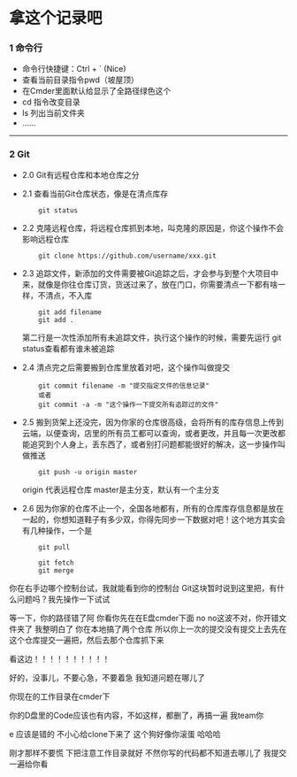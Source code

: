 # 拿这个记录吧
### 1 命令行  
- 命令行快捷键：Ctrl + ` (Nice)
- 查看当前目录指令pwd（坡屋顶）
- 在Cmder里面默认给显示了全路径绿色这个
- cd 指令改变目录
- ls 列出当前文件夹
- ......

---

### 2 Git
- 2.0 Git有远程仓库和本地仓库之分
- 2.1 查看当前Git仓库状态，像是在清点库存
    ```
        git status
    ```

- 2.2 克隆远程仓库，将远程仓库抓到本地，叫克隆的原因是，你这个操作不会影响远程仓库
    ```
        git clone https://github.com/username/xxx.git
    ```

- 2.3 追踪文件，新添加的文件需要被Git追踪之后，才会参与到整个大项目中来，就像是你往仓库订货，货送过来了，放在门口，你需要清点一下都有啥一样，不清点，不入库
    ```
        git add filename
        git add .
    ```
    第二行是一次性添加所有未追踪文件，执行这个操作的时候，需要先运行 git status查看都有谁未被追踪

- 2.4 清点完之后需要搬到仓库里放着对吧，这个操作叫做提交
    ```
        git commit filename -m "提交指定文件的信息记录"
        或者
        git commit -a -m "这个操作一下提交所有追踪过的文件"
    ```

- 2.5 搬到货架上还没完，因为你家的仓库很高级，会将所有的库存信息上传到云端，以便查询，店里的所有员工都可以查询，或者更改，并且每一次更改都能追究到个人身上，丢东西了，或者别打问题都能很好的解决，这一步操作叫做推送
    ```
        git push -u origin master
    ```
    origin 代表远程仓库 master是主分支，默认有一个主分支

- 2.6 因为你家的仓库不止一个，全国各地都有，所有的仓库库存信息都是放在一起的，你想知道鞋子有多少双，你得先同步一下数据对吧！这个地方其实会有几种操作，一个是
    ```
        git pull
    ```

    ```
        git fetch
        git merge
    ```
你在右手边哪个控制台试，我就能看到你的控制台
Git这块暂时说到这里把，有什么问题吗？我先操作一下试试

等一下，你的路径错了阿
你看你先在在E盘cmder下面
no no这波不对，你开错文件夹了
我整明白了
你在本地搞了两个仓库
所以你上一次的提交没有提交上去先在这个仓库提交一遍把，然后去那个仓库抓下来

看这边！！！！！！！！！！


好的，没事儿，不要心急，不要着急
我知道问题在哪儿了

你现在的工作目录在cmder下

你的D盘里的Code应该也有内容，不如这样，都删了，再搞一遍
我team你



e 应该是错的 不小心给clone下来了
这个狗好像你滚蛋
哈哈哈

刚才那样不要慌
下把注意工作目录就好
不然你写的代码都不知道去哪儿了
我提交一遍给你看
